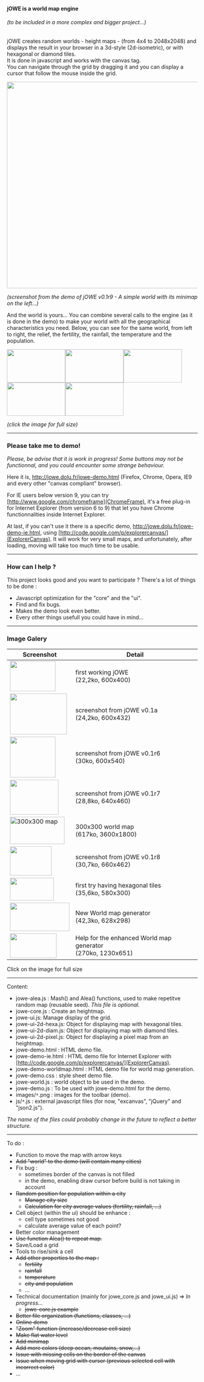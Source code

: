 #### jOWE is a world map engine
###### _(to be included in a more complex and bigger project...)_

jOWE creates random worlds - height maps - (from 4x4 to 2048x2048) and displays the result in your browser in a 3d-style (2d-isometric), or with hexagonal or diamond tiles.<br>
It is done in javascript and works with the canvas tag.<br>
You can navigate through the grid by dragging it and you can display a cursor that follow the mouse inside the grid.

<img src="http://jowe.dolu.fr/screenshots/jOWE-07.png" alt="" height="546" width="670" />

_(screenshot from the demo of jOWE v0.1r9 - A simple world with its minimap on the left...)_

And the world is yours... You can combine several calls to the engine (as it is done in the demo) to make your world with all the geographical characteristics you need.
Below, you can see for the same world, from left to right, the relief, the fertility, the rainfall, the temperature and the population.

<a href="http://jowe.dolu.fr/screenshots/jOWE-08-relief.png"><img src="http://jowe.dolu.fr/screenshots/jOWE-08-relief.png" alt="" height="88" width="154" /></a><a href="http://jowe.dolu.fr/screenshots/jOWE-08-fertility.png"><img src="http://jowe.dolu.fr/screenshots/jOWE-08-fertility.png" alt="" height="88" width="154" /></a><a href="http://jowe.dolu.fr/screenshots/jOWE-08-rainfall.png"><img src="http://jowe.dolu.fr/screenshots/jOWE-08-rainfall.png" alt="" height="88" width="154" /></a><a href="http://jowe.dolu.fr/screenshots/jOWE-08-temperature.png"><img src="http://jowe.dolu.fr/screenshots/jOWE-08-temperature.png" alt="" height="88" width="154" /></a><a href="http://jowe.dolu.fr/screenshots/jOWE-08-population.png"><img src="http://jowe.dolu.fr/screenshots/jOWE-08-population.png" alt="" height="88" width="154" /></a>

_(click the image for full size)_

----

### Please take me to demo!

*Please, be advise that it is work in progress! Some buttons may not be functionnal, and you could encounter some strange behaviour.*

Here it is, http://jowe.dolu.fr/jowe-demo.html (Firefox, Chrome, Opera, IE9 and every other "canvas compliant" browser).

For IE users below version 9, you can try [http://www.google.com/chromeframe](ChromeFrame),
it's a free plug-in for Internet Explorer (from version 6 to 9) that let you have Chrome functionnalities
inside Internet Explorer.

At last, if you can't use it there is a specific demo, http://jowe.dolu.fr/jowe-demo-ie.html, using [http://code.google.com/p/explorercanvas/](ExplorerCanvas). It will work for very small maps, and unfortunately, after loading, moving will take too much time to be usable.

----

### How can I help ?

This project looks good and you want to participate ? There's a lot of things to be done :

  * Javascript optimization for the "core" and the "ui".
  * Find and fix bugs.
  * Makes the demo look even better.
  * Every other things usefull you could have in mind...


----

### Image Galery

| Screenshot  | Detail |
| ----------- | ------ |
| <a href="http://jowe.dolu.fr/screenshots/jOWE-01.png"> <img src="http://jowe.dolu.fr/screenshots/jOWE-01.png" alt="" height="80" width="120" /> </a> | first working jOWE<br />(22,2ko, 600x400) |
| <a href="http://jowe.dolu.fr/screenshots/jOWE-02.png"> <img src="http://jowe.dolu.fr/screenshots/jOWE-02.png" alt="" height="108" width="150" /> </a> | screenshot from jOWE v0.1a<br />(24,2ko, 600x432) |
| <a href="http://jowe.dolu.fr/screenshots/jOWE-03.png"> <img src="http://jowe.dolu.fr/screenshots/jOWE-03.png" alt="" height="108" width="120" /> </a> | screenshot from jOWE v0.1r6<br />(30ko, 600x540) |
| <a href="http://jowe.dolu.fr/screenshots/jOWE-05.png"> <img src="http://jowe.dolu.fr/screenshots/jOWE-05.png" alt="" height="92" width="128" /> </a> | screenshot from jOWE v0.1r7<br />(28,8ko, 640x460) |
| <a href="http://jowe.dolu.fr/screenshots/jOWE-04-300x300.png"> <img src="http://jowe.dolu.fr/screenshots/jOWE-04-300x300.png" alt="300x300 map" height="72" width="144" /> </a> | 300x300 world map<br />(617ko, 3600x1800) |
| <a href="http://jowe.dolu.fr/screenshots/jOWE-06.png"> <img src="http://jowe.dolu.fr/screenshots/jOWE-06.png" alt="" height="77" width="110" /> </a> | screenshot from jOWE v0.1r8<br />(30,7ko, 660x462) |
| <a href="http://jowe.dolu.fr/screenshots/jOWE-09-hexagonal-tiles.png"> <img src="http://jowe.dolu.fr/screenshots/jOWE-09-hexagonal-tiles.png" alt="" height="60" width="116" /> </a> | first try having hexagonal tiles<br />(35,6ko, 580x300) |
| <a href="http://jowe.dolu.fr/screenshots/jOWE-10-world-map.png"> <img src="http://jowe.dolu.fr/screenshots/jOWE-10-world-map.png" alt="" height="75" width="157" /> </a> | New World map generator<br />(42,3ko, 628x298) |
| <a href="http://jowe.dolu.fr/screenshots/jOWE-11-world-map-help.png"> <img src="http://jowe.dolu.fr/screenshots/jOWE-11-world-map-help.png" alt="" height="65" width="123" /> </a> | Help for the enhanced World map generator<br />(270ko, 1230x651) |

Click on the image for full size 

----

Content:

 * jowe-alea.js : Mash() and Alea() functions, used to make repetitve random map (reusable seed). _This file is optional._
 * jowe-core.js : Create an heightmap.
 * jowe-ui.js: Manage display of the grid.
 * jowe-ui-2d-hexa.js: Object for displaying map with hexagonal tiles.
 * jowe-ui-2d-diam.js: Object for displaying map with diamond tiles.
 * jowe-ui-2d-pixel.js: Object for displaying a pixel map from an heightmap.
 * jowe-demo.html : HTML demo file.
 * jowe-demo-ie.html : HTML demo file for Internet Explorer with [http://code.google.com/p/explorercanvas/](ExplorerCanvas).
 * jowe-demo-worldmap.html : HTML demo file for world map generation.
 * jowe-demo.css : style sheet demo file.
 * jowe-world.js : world object to be used in the demo.
 * jowe-demo.js : To be used with jowe-demo.html for the demo.
 * images/`*`.png : images for the toolbar (demo).
 * js/`*`.js : external javascript files (for now, "excanvas", "jQuery" and "json2.js").

_The name of the files could probably change in the future to reflect a better structure._

----
To do :

 * Function to move the map with arrow keys
 * ~~Add "world" to the demo (will contain many cities)~~
 * Fix bug :
   * sometimes border of the canvas is not filled
   * in the demo, enabling draw cursor before build is not taking in account
 * ~~Random position for population within a city~~
   * ~~Manage city size~~
   * ~~Calculation for city average values (fertility, rainfall, ...)~~
 * Cell object (within the ui) should be enhance :
   * cell type sometimes not good
   * calculate average value of each point?
 * Better color management
 * ~~Use function Alea() to repeat map.~~
 * Save/Load a grid
 * Tools to rise/sink a cell
 * ~~Add other properties to the map :~~
   * ~~fertility~~
   * ~~rainfall~~
   * ~~temperature~~
   * ~~city and population~~
   * ...
 * Technical documentation (mainly for jowe_core.js and jowe_ui.js) => *In progress...*
   *  ~~jowe-core.js example~~
 * ~~Better file organization (functions, classes, ...)~~
 * ~~Online demo~~
 * ~~"Zoom" function (increase/decrease cell size)~~
 * ~~Make flat water level~~
 * ~~Add minimap~~
 * ~~Add more colors (deep ocean, moutains, snow,...)~~
 * ~~Issue with missing cells on the border of the canvas~~
 * ~~Issue when moving grid with cursor (previous selected cell with incorrect color)~~
 * ...
